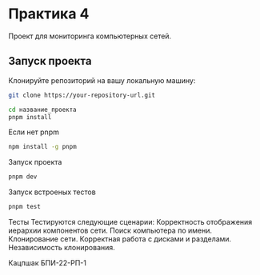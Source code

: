 # Практика 4

Проект для мониторинга компьютерных сетей.

## Запуск проекта

Клонируйте репозиторий на вашу локальную машину:

```bash
git clone https://your-repository-url.git

cd название_проекта
pnpm install
```
Если нет pnpm
```bash
npm install -g pnpm
```

Запуск проекта
```bash
pnpm dev
```

Запуск встроеных тестов
```bash
pnpm test
```

Тесты
Тестируются следующие сценарии:
Корректность отображения иерархии компонентов сети.
Поиск компьютера по имени.
Клонирование сети.
Корректная работа с дисками и разделами.
Независимость клонирования.

Кацпшак БПИ-22-РП-1
